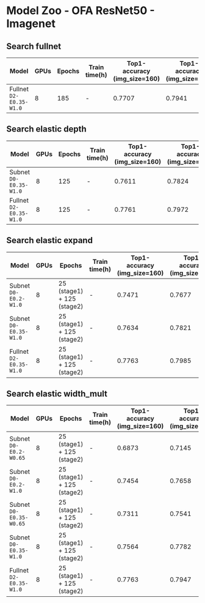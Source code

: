 # Model Zoo - OFA ResNet50 - Imagenet

## Search fullnet
| Model                    | GPUs | Epochs | Train time(h)|Top1-accuracy (img_size=160)|Top1-accuracy (img_size=224)| 
|--------------------------|------|-----------|--------|---------------------|-----------|
|Fullnet `D2-E0.35-W1.0` |  8  | 185 | -     | 0.7707 | 0.7941 |

## Search elastic depth
| Model                    | GPUs | Epochs | Train time(h)|Top1-accuracy (img_size=160)|Top1-accuracy (img_size=224)| 
|--------------------------|------|-----------|--------|---------------------|-----------|
|Subnet `D0-E0.35-W1.0` |  8  | 125 | -     | 0.7611 | 0.7824 |
|Fullnet `D2-E0.35-W1.0` |  8  | 125 | -     | 0.7761 | 0.7972 |

## Search elastic expand
| Model                    | GPUs | Epochs | Train time(h)|Top1-accuracy (img_size=160)|Top1-accuracy (img_size=224)| 
|--------------------------|------|-----------|--------|---------------------|-----------|
|Subnet `D0-E0.2-W1.0` |  8  | 25 (stage1) + 125 (stage2) | -     | 0.7471 | 0.7677 |
|Subnet `D0-E0.35-W1.0` |  8  | 25 (stage1) + 125 (stage2) | -     | 0.7634 | 0.7821 |
|Fullnet `D2-E0.35-W1.0` |  8  | 25 (stage1) + 125 (stage2) | -     | 0.7763 | 0.7985 |

## Search elastic width_mult
| Model                    | GPUs | Epochs | Train time(h)|Top1-accuracy (img_size=160)|Top1-accuracy (img_size=224)| 
|--------------------------|------|-----------|--------|---------------------|-----------|
|Subnet `D0-E0.2-W0.65` |  8  | 25 (stage1) + 125 (stage2) | -     | 0.6873 | 0.7145 |
|Subnet `D0-E0.2-W1.0 ` |  8  | 25 (stage1) + 125 (stage2) | -     | 0.7454 | 0.7658 |
|Subnet `D0-E0.35-W0.65`|  8  | 25 (stage1) + 125 (stage2) | -     | 0.7311 | 0.7541 |
|Subnet `D0-E0.35-W1.0` |  8  | 25 (stage1) + 125 (stage2) | -     | 0.7564 | 0.7782 |
|Fullnet `D2-E0.35-W1.0`|  8  | 25 (stage1) + 125 (stage2) | -     | 0.7763 | 0.7947 |
